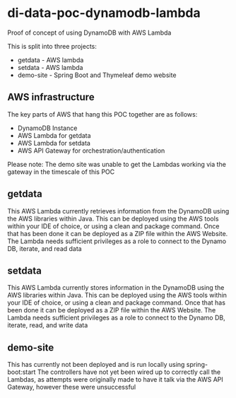 # di-data-poc-dynamodb-lambda
Proof of concept of using DynamoDB with AWS Lambda

This is split into three projects:
- getdata - AWS lambda
- setdata - AWS lambda
- demo-site - Spring Boot and Thymeleaf demo website

## AWS infrastructure
The key parts of AWS that hang this POC together are as follows:
- DynamoDB Instance
- AWS Lambda for getdata
- AWS Lambda for setdata
- AWS API Gateway for orchestration/authentication

Please note: The demo site was unable to get the Lambdas working via the gateway in the timescale of this POC

## getdata
This AWS Lambda currently retrieves information from the DynamoDB using the AWS libraries within Java.
This can be deployed using the AWS tools within your IDE of choice, or using a clean and package command.
Once that has been done it can be deployed as a ZIP file within the AWS Website.
The Lambda needs sufficient privileges as a role to connect to the Dynamo DB, iterate, and read data


## setdata
This AWS Lambda currently stores information in the DynamoDB using the AWS libraries within Java.
This can be deployed using the AWS tools within your IDE of choice, or using a clean and package command.
Once that has been done it can be deployed as a ZIP file within the AWS Website.
The Lambda needs sufficient privileges as a role to connect to the Dynamo DB, iterate, read, and write data

## demo-site
This has currently not been deployed and is run locally using spring-boot:start
The controllers have not yet been wired up to correctly call the Lambdas, as attempts were originally made to have it talk via the AWS API Gateway, however these were unsuccessful
